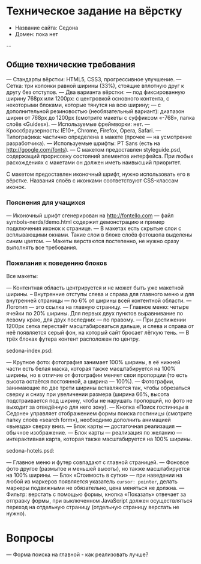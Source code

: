 ﻿# Техническое задание на вёрстку

* Название сайта: Седона
* Домен: пока нет

--

## Общие технические требования

— Стандарты вёрстки: HTML5, CSS3, прогрессивное улучшение.
— Сетка: три колонки равной ширины (33%), стоящие вплотную друг к другу без отступов.
— Два варианта вёрстки:
	— под фиксированную ширину 768px или 1200px: с центровкой основного контента, с некоторыми блоками, которые тянутся на всю ширину;
	— с дополнительной резиновостью (необязательный вариант): диапазон ширин от 768px до 1200px (смотрите макеты с суффиксом «-768», папка слоёв «Guides»).
— Используемые фреймворки: нет.
— Кроссбраузерность: IE10+, Chrome, Firefox, Opera, Safari.
— Типографика: частично определена в макете (прочее — на усмотрение разработчика).
— Используемые шрифты: PT Sans (есть на http://google.com/fonts).
— С макетом предоставлен styleguide.psd, содержащий прорисовку состояний элементов интерфейса. При любых расхождениях с макетами он должен иметь наивысший приоритет.

С макетом предоставлен иконочный шрифт, нужно использовать его в вёрстке. Названия слоёв с иконками соответствуют CSS-классам иконок.

### Пояснения для учащихся

— Иконочный шрифт сгенерирован на http://fontello.com — файл symbols-nerds/demo.html содержит демонстрацию и пример подключения иконок к странице.
— В макетах есть скрытые слои с всплывающими окнами. Такие слои в блоке слоёв фотошопа выделены синим цветом.
— Макеты верстаются постепенно, не нужно сразу выполнять все требования.

### Пожелания к поведению блоков

Все макеты:

— Контентная область центрируется и не может быть уже макетной ширины.
– Внутренние отступы слева и справа для главного меню и для внутренней страницы — по 6% от ширины всей контентной области.
— Логотип — это ссылка на главную страницу.
— Главное меню: четыре ячейки по 20% ширины. Для первых двух пунктов выравнивание по левому краю, для двух последних — по правому.
— При достижении 1200px сетка перестаёт масштабироваться дальше, и слева и справа от неё появляется серый фон, на который сайт бросает лёгкую тень.
— В трёх блоках футера контент расположен по центру.

sedona-index.psd:

— Крупное фото: фотография занимает 100% ширины, в её нижней части есть белая маска, которая также масштабируется на 100% ширины, но в отличие от фотографии меняет свои пропорции (то есть высота остаётся постоянной, а ширина — 100%).
— Фотографии, занимающие по две трети ширины вставляются так, чтобы обрезаться сверху и снизу при увеличении размера (ширина 66%, высота подстраивается под ширину, чтобы не нарушать пропорций, но фото не выходит за отведённую для него зону).
— Кнопка «Поиск гостиницы в Седоне» управляет отображением формы поиска гостиницы (смотрите папку слоёв «search form»), необходимо дополнить анимацией «выезда» сверху вниз.
— Блок карты — достаточная реализация — обычное изображение.
— Блок карты — реализация по желанию — интерактивная карта, которая также масштабируется на 100% ширины.

sedona-hotels.psd:

— Главное меню и футер совпадают с главной страницей.
— Фоновое фото другое (размытое и меньшей высоты), но также масштабируется на 100% ширины.
— Блок «Стоимость в сутки» — при наведении на любой из маркеров появляется указатель `cursor: pointer`, делать маркеры подвижными не обязательно, цена меняться не должна.
— Фильтр: верстать с помощью формы, кнопка «Показать» отвечает за отправку формы, при выключенном JavaScript должен осуществляться переход на отдельную страницу (отдельную страницу верстать не нужно).

# Вопросы

— Форма поиска на главной - как реализовать лучше?
